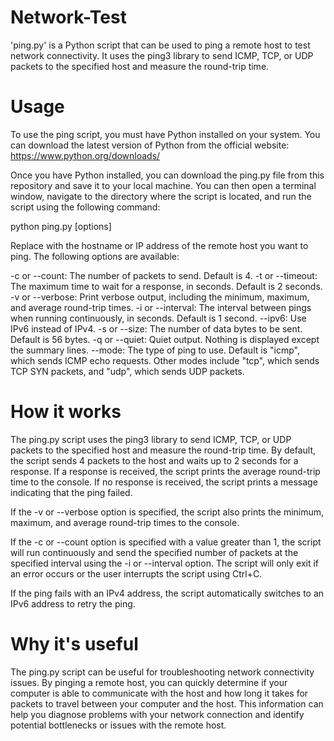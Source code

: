 # Network-Test

'ping.py' is a Python script that can be used to ping a remote host to test network connectivity. It uses the ping3 library to send ICMP, TCP, or UDP packets to the specified host and measure the round-trip time.

# Usage
To use the ping script, you must have Python installed on your system. You can download the latest version of Python from the official website: https://www.python.org/downloads/

Once you have Python installed, you can download the ping.py file from this repository and save it to your local machine. You can then open a terminal window, navigate to the directory where the script is located, and run the script using the following command:

python ping.py [options]

Replace <host> with the hostname or IP address of the remote host you want to ping. The following options are available:

-c or --count: The number of packets to send. Default is 4.
-t or --timeout: The maximum time to wait for a response, in seconds. Default is 2 seconds.
-v or --verbose: Print verbose output, including the minimum, maximum, and average round-trip times.
-i or --interval: The interval between pings when running continuously, in seconds. Default is 1 second.
--ipv6: Use IPv6 instead of IPv4.
-s or --size: The number of data bytes to be sent. Default is 56 bytes.
-q or --quiet: Quiet output. Nothing is displayed except the summary lines.
--mode: The type of ping to use. Default is "icmp", which sends ICMP echo requests. Other modes include "tcp", which sends TCP SYN packets, and "udp", which sends UDP packets.

# How it works
The ping.py script uses the ping3 library to send ICMP, TCP, or UDP packets to the specified host and measure the round-trip time. By default, the script sends 4 packets to the host and waits up to 2 seconds for a response. If a response is received, the script prints the average round-trip time to the console. If no response is received, the script prints a message indicating that the ping failed.

If the -v or --verbose option is specified, the script also prints the minimum, maximum, and average round-trip times to the console.

If the -c or --count option is specified with a value greater than 1, the script will run continuously and send the specified number of packets at the specified interval using the -i or --interval option. The script will only exit if an error occurs or the user interrupts the script using Ctrl+C.

If the ping fails with an IPv4 address, the script automatically switches to an IPv6 address to retry the ping.

# Why it's useful
The ping.py script can be useful for troubleshooting network connectivity issues. By pinging a remote host, you can quickly determine if your computer is able to communicate with the host and how long it takes for packets to travel between your computer and the host. This information can help you diagnose problems with your network connection and identify potential bottlenecks or issues with the remote host.

